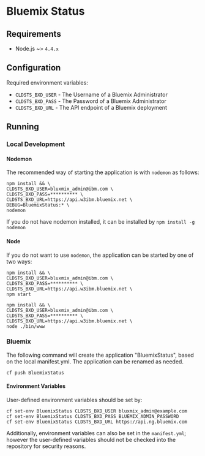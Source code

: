 # Bluemix Status

## Requirements

* Node.js ~> `4.4.x`

## Configuration
Required environment variables:
* `CLDSTS_BXD_USER` - The Username of a Bluemix Administrator
* `CLDSTS_BXD_PASS` - The Password of a Bluemix Administrator
* `CLDSTS_BXD_URL` - The API endpoint of a Bluemix deployment

## Running

### Local Development

#### Nodemon
The recommended way of starting the application is with `nodemon` as follows:
```
npm install && \
CLDSTS_BXD_USER=bluxmix_admin@ibm.com \
CLDSTS_BXD_PASS=********** \
CLDSTS_BXD_URL=https://api.w3ibm.bluemix.net \
DEBUG=BluemixStatus:* \
nodemon
```

If you do not have nodemon installed, it can be installed by `npm install -g nodemon`

#### Node
If you do not want to use `nodemon`, the application can be started by one of two ways:

```
npm install && \
CLDSTS_BXD_USER=bluxmix_admin@ibm.com \
CLDSTS_BXD_PASS=********** \
CLDSTS_BXD_URL=https://api.w3ibm.bluemix.net \
npm start
```

```
npm install && \
CLDSTS_BXD_USER=bluxmix_admin@ibm.com \
CLDSTS_BXD_PASS=********** \
CLDSTS_BXD_URL=https://api.w3ibm.bluemix.net \
node ./bin/www
```
### Bluemix

The following command will create the application "BluemixStatus", based on the local manifest.yml.  The application can be renamed as needed.

`cf push BluemixStatus`

#### Environment Variables
User-defined environment variables should be set by:

```shell
cf set-env BluemixStatus CLDSTS_BXD_USER bluxmix_admin@example.com
cf set-env BluemixStatus CLDSTS_BXD_PASS BLUEMIX_ADMIN_PASSWORD
cf set-env BluemixStatus CLDSTS_BXD_URL https://api.ng.bluemix.com
```

Additionally, environment variables can also be set in the `manifest.yml`; however the user-defined variables should not be checked into the repository for security reasons.
